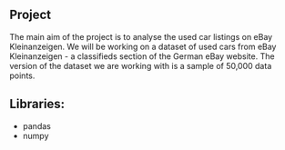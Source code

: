 ## Project

The main aim of the project is to analyse the used car listings on eBay Kleinanzeigen.
We will be working on a dataset of used cars from eBay Kleinanzeigen - a classifieds section of the German eBay website.
The version of the dataset we are working with is a sample of 50,000 data points.

## Libraries:
- pandas
- numpy
